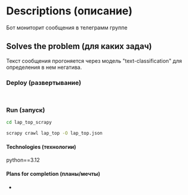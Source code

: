# Descriptions (описание)
Бот мониторит сообщения в телеграмм группе


## Solves the problem (для каких задач)
Текст сообщения прогоняется через модель "text-classification" для определения в нем негатива.


### Deploy (развертывание)
```bash

```

```bash

```



### Run (запуск)
```bash
cd lap_top_scrapy

scrapy crawl lap_top -O lap_top.json
```
 


#### Technologies (технологии)
python==3.12  
 

#### Plans for completion (планы/мечты)
* 
